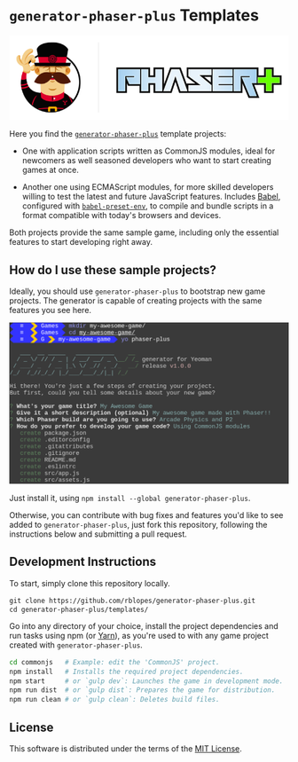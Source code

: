 `generator-phaser-plus` Templates
=================================

<div align="center"><img src="../docs/media/logo.png"></div>

Here you find the [`generator-phaser-plus`](../generator/#readme) template projects:

*   One with application scripts written as CommonJS modules, ideal for newcomers as well seasoned developers who want to start creating games at once.

*   Another one using ECMAScript modules, for more skilled developers willing to test the latest and future JavaScript features. Includes [Babel](https://babeljs.io/), configured with [`babel-preset-env`](https://github.com/babel/babel-preset-env), to compile and bundle scripts in a format compatible with today's browsers and devices.

Both projects provide the same sample game, including only the essential features to start developing right away.


How do I use these sample projects?
-----------------------------------

Ideally, you should use `generator-phaser-plus` to bootstrap new game projects. The generator is capable of creating projects with the same features you see here.

![generator-phaser-plus Screenshot](../docs/media/screenshot.png)

Just install it, using `npm install --global generator-phaser-plus`.

Otherwise, you can contribute with bug fixes and features you'd like to see added to `generator-phaser-plus`, just fork this repository, following the instructions below and submitting a pull request.


Development Instructions
------------------------

To start, simply clone this repository locally.

```
git clone https://github.com/rblopes/generator-phaser-plus.git
cd generator-phaser-plus/templates/
```

Go into any directory of your choice, install the project dependencies and run tasks using npm (or [Yarn](https://yarnpkg.com/)), as you're used to with any game project created with `generator-phaser-plus`.

```sh
cd commonjs   # Example: edit the 'CommonJS' project.
npm install   # Installs the required project dependencies.
npm start     # or `gulp dev`: Launches the game in development mode.
npm run dist  # or `gulp dist`: Prepares the game for distribution.
npm run clean # or `gulp clean`: Deletes build files.
```


License
-------

This software is distributed under the terms of the [MIT License](../LICENSE.md).
